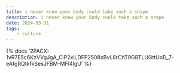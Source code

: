 ```yaml
---
title: i never knew your body could take such a shape
description: i never knew your body could take such a shape
date: 2024-03-31
tags:
	- culture
---
```

<body style="margin:0">
{% docs '2PACX-1vR7E5c6KzVVgJgA_CiP2xlLDFP2508xBvL8rChT9GBTLUGttUoD_7-eAfgRQtkfkSesJFBM-MFI4lgU' %}